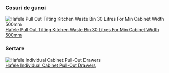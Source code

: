 ### Cosuri de gunoi
![Hafele Pull Out Tilting Kitchen Waste Bin 30 Litres For Min Cabinet Width 500mm](https://www.hafele.co.uk/INTERSHOP/static/WFS/Haefele-HUK-Site/-/Haefele/en_GB/images/default/waste-bin-tilting-30-litres_502.05.706_x/01883954_0.jpg)  
[Hafele Pull Out Tilting Kitchen Waste Bin 30 Litres For Min Cabinet Width 500mm](https://www.hafele.co.uk/en/product/waste-bin-tilting-30-litres/0000000d00018ac800010023)   

### Sertare
![Hafele Individual Cabinet Pull-Out Drawers](https://im-3.eefa.co/ha-547.12.201-s3.jpg)  
[Hafele Individual Cabinet Pull-Out Drawers](https://www.kitchensource.com/cabinet-organizers/ha-547.12.821.htm?p=HA-547.12.221)  